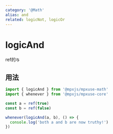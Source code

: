 ```yaml
---
category: '@Math'
alias: and
related: logicNot, logicOr
---
```


# logicAnd

ref的`与`

## 用法

```ts
import { logicAnd } from '@mpxjs/mpxuse-math'
import { whenever } from '@mpxjs/mpxuse-core'

const a = ref(true)
const b = ref(false)

whenever(logicAnd(a, b), () => {
  console.log('both a and b are now truthy!')
})
```
